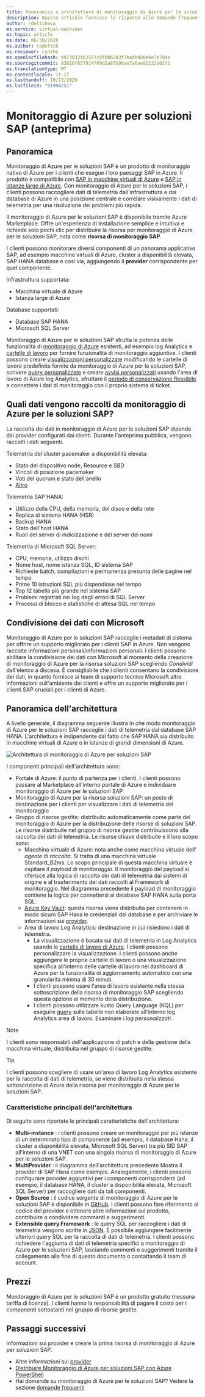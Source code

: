 ```yaml
---
title: Panoramica e architettura di monitoraggio di Azure per le soluzioni SAP | Microsoft Docs
description: Questo articolo fornisce le risposte alle domande frequenti su monitoraggio di Azure per le soluzioni SAP
author: rdeltcheva
ms.service: virtual-machines
ms.topic: article
ms.date: 06/30/2020
ms.author: radeltch
ms.reviewer: cynthn
ms.openlocfilehash: d9730324b2557c8f0bb203f7badbd00e0e7e704e
ms.sourcegitcommit: 83610f637914f09d2a87b98ae7a6ae92122a02f1
ms.translationtype: MT
ms.contentlocale: it-IT
ms.lasthandoff: 10/13/2020
ms.locfileid: "91994251"
---
```

# <a name="azure-monitor-for-sap-solutions-preview"></a>Monitoraggio di Azure per soluzioni SAP (anteprima)

## <a name="overview"></a>Panoramica

Monitoraggio di Azure per le soluzioni SAP è un prodotto di monitoraggio nativo di Azure per i clienti che esegue i loro paesaggi SAP in Azure. Il prodotto è compatibile con [SAP in macchine virtuali di Azure](./hana-get-started.md) e [SAP in istanze large di Azure](./hana-overview-architecture.md).
Con monitoraggio di Azure per le soluzioni SAP, i clienti possono raccogliere dati di telemetria dall'infrastruttura e dai database di Azure in una posizione centrale e correlare visivamente i dati di telemetria per una risoluzione dei problemi più rapida.

Il monitoraggio di Azure per le soluzioni SAP è disponibile tramite Azure Marketplace. Offre un'esperienza di installazione semplice e intuitiva e richiede solo pochi clic per distribuire la risorsa per monitoraggio di Azure per le soluzioni SAP, nota come **risorsa di monitoraggio SAP**.

I clienti possono monitorare diversi componenti di un panorama applicativo SAP, ad esempio macchine virtuali di Azure, cluster a disponibilità elevata, SAP HANA database e così via, aggiungendo il **provider** corrispondente per quel componente.

Infrastruttura supportata:

- Macchina virtuale di Azure
- Istanza large di Azure

Database supportati:
- Database SAP HANA
- Microsoft SQL Server

Monitoraggio di Azure per le soluzioni SAP sfrutta la potenza delle funzionalità di [monitoraggio di Azure](../../../azure-monitor/overview.md) esistenti, ad esempio log Analytics e [cartelle di lavoro](../../../azure-monitor/platform/workbooks-overview.md) per fornire funzionalità di monitoraggio aggiuntive. I clienti possono creare [visualizzazioni personalizzate](../../../azure-monitor/platform/workbooks-overview.md#getting-started) modificando le cartelle di lavoro predefinite fornite da monitoraggio di Azure per le soluzioni SAP, scrivere [query personalizzate](../../../azure-monitor/log-query/get-started-portal.md) e creare [avvisi personalizzati](../../../azure-monitor/learn/tutorial-response.md) usando l'area di lavoro di Azure log Analytics, sfruttare il [periodo di conservazione flessibile](../../../azure-monitor/platform/manage-cost-storage.md#change-the-data-retention-period) e connettere i dati di monitoraggio con il proprio sistema di ticket.

## <a name="what-data-does-azure-monitor-for-sap-solutions-collect"></a>Quali dati vengono raccolti da monitoraggio di Azure per le soluzioni SAP?

La raccolta dei dati in monitoraggio di Azure per le soluzioni SAP dipende dai provider configurati dai clienti. Durante l'anteprima pubblica, vengono raccolti i dati seguenti.

Telemetria del cluster pacemaker a disponibilità elevata:
- Stato del dispositivo node, Resource e SBD
- Vincoli di posizione pacemaker
- Voti del quorum e stato dell'anello
- [Altro](https://github.com/ClusterLabs/ha_cluster_exporter/blob/master/doc/metrics.md)

Telemetria SAP HANA:
- Utilizzo della CPU, della memoria, del disco e della rete
- Replica di sistema HANA (HSR)
- Backup HANA
- Stato dell'host HANA
- Ruoli del server di indicizzazione e del server dei nomi

Telemetria di Microsoft SQL Server:
- CPU, memoria, utilizzo dischi
- Nome host, nome istanza SQL, ID sistema SAP
- Richieste batch, compilazioni e permanenza presunta delle pagine nel tempo
- Prime 10 istruzioni SQL più dispendiose nel tempo
- Top 12 tabella più grande nel sistema SAP
- Problemi registrati nei log degli errori di SQL Server
- Processi di blocco e statistiche di attesa SQL nel tempo

## <a name="data-sharing-with-microsoft"></a>Condivisione dei dati con Microsoft

Monitoraggio di Azure per le soluzioni SAP raccoglie i metadati di sistema per offrire un supporto migliorato per i clienti SAP in Azure. Non vengono raccolte informazioni personali/informazioni personali.
I clienti possono abilitare la condivisione dei dati con Microsoft al momento della creazione di monitoraggio di Azure per la risorsa soluzioni SAP scegliendo *Condividi* dall'elenco a discesa.
È consigliabile che i clienti consentano la condivisione dei dati, in quanto fornisce ai team di supporto tecnico Microsoft altre informazioni sull'ambiente dei clienti e offre un supporto migliorato per i clienti SAP cruciali per i clienti di Azure.

## <a name="architecture-overview"></a>Panoramica dell'architettura

A livello generale, il diagramma seguente illustra in che modo monitoraggio di Azure per le soluzioni SAP raccoglie i dati di telemetria dal database SAP HANA. L'architettura è indipendente dal fatto che SAP HANA sia distribuito in macchine virtuali di Azure o in istanze di grandi dimensioni di Azure.

![Architettura di monitoraggio di Azure per soluzioni SAP](./media/azure-monitor-sap/azure-monitor-architecture.png)

I componenti principali dell'architettura sono:
- Portale di Azure: il punto di partenza per i clienti. I clienti possono passare al Marketplace all'interno portale di Azure e individuare monitoraggio di Azure per le soluzioni SAP
- Monitoraggio di Azure per la risorsa soluzioni SAP: un posto di destinazione per i clienti per visualizzare i dati di telemetria del monitoraggio
- Gruppo di risorse gestite: distribuito automaticamente come parte del monitoraggio di Azure per la distribuzione delle risorse di soluzioni SAP. Le risorse distribuite nel gruppo di risorse gestite contribuiscono alla raccolta dei dati di telemetria. Le risorse chiave distribuite e il loro scopo sono:
   - Macchina virtuale di Azure: nota anche come macchina virtuale dell' *agente di raccolta*. Si tratta di una macchina virtuale Standard_B2ms. Lo scopo principale di questa macchina virtuale è ospitare il *payload di monitoraggio*. Il monitoraggio del payload si riferisce alla logica di raccolta dei dati di telemetria dai sistemi di origine e al trasferimento dei dati raccolti al Framework di monitoraggio. Nel diagramma precedente il payload di monitoraggio contiene la logica per connettersi al database SAP HANA sulla porta SQL.
   - [Azure Key Vault](../../../key-vault/general/basic-concepts.md): questa risorsa viene distribuita per contenere in modo sicuro SAP Hana le credenziali del database e per archiviare le informazioni sui [provider](./azure-monitor-providers.md).
   - Area di lavoro Log Analytics: destinazione in cui risiedono i dati di telemetria.
      - La visualizzazione è basata sui dati di telemetria in Log Analytics usando le [cartelle di lavoro di Azure](../../../azure-monitor/platform/workbooks-overview.md). I clienti possono personalizzare la visualizzazione. I clienti possono anche aggiungere le proprie cartelle di lavoro o una visualizzazione specifica all'interno delle cartelle di lavoro nel dashboard di Azure per la funzionalità di aggiornamento automatico con una granularità minima di 30 minuti.
      - I clienti possono usare l'area di lavoro esistente nella stessa sottoscrizione della risorsa di monitoraggio SAP scegliendo questa opzione al momento della distribuzione.
      - I clienti possono utilizzare kusto Query Language (KQL) per eseguire [query](../../../azure-monitor/log-query/log-query-overview.md) sulle tabelle non elaborate all'interno log Analytics area di lavoro. Esaminare i *log personalizzati*.

> [!Note]
> I clienti sono responsabili dell'applicazione di patch e della gestione della macchina virtuale, distribuita nel gruppo di risorse gestite.

> [!Tip]
> I clienti possono scegliere di usare un'area di lavoro Log Analytics esistente per la raccolta di dati di telemetria, se viene distribuita nella stessa sottoscrizione di Azure della risorsa per monitoraggio di Azure per le soluzioni SAP.

### <a name="architecture-highlights"></a>Caratteristiche principali dell'architettura

Di seguito sono riportate le principali caratteristiche dell'architettura:
 - **Multi-instance** : i clienti possono creare un monitoraggio per più istanze di un determinato tipo di componente (ad esempio, il database Hana, il cluster a disponibilità elevata, Microsoft SQL Server) tra più SID SAP all'interno di una VNET con una singola risorsa di monitoraggio di Azure per le soluzioni SAP.
 - **MultiProvider** : il diagramma dell'architettura precedente Mostra il provider di SAP Hana come esempio. Analogamente, i clienti possono configurare provider aggiuntivi per i componenti corrispondenti (ad esempio, il database HANA, il cluster a disponibilità elevata, Microsoft SQL Server) per raccogliere dati da tali componenti.
 - **Open Source** : il codice sorgente di monitoraggio di Azure per le soluzioni SAP è disponibile in [GitHub](https://github.com/Azure/AzureMonitorForSAPSolutions). I clienti possono fare riferimento al codice del provider e ottenere altre informazioni sul prodotto, contribuire o condividere commenti e suggerimenti.
 - **Extensible query Framework** : le query SQL per raccogliere i dati di telemetria vengono scritte in [JSON](https://github.com/Azure/AzureMonitorForSAPSolutions/blob/master/sapmon/content/SapHana.json). È possibile aggiungere facilmente ulteriori query SQL per la raccolta di dati di telemetria. I clienti possono richiedere l'aggiunta di dati di telemetria specifici a monitoraggio di Azure per le soluzioni SAP, lasciando commenti e suggerimenti tramite il collegamento alla fine di questo documento o contattando il team di account.

## <a name="pricing"></a>Prezzi
Monitoraggio di Azure per le soluzioni SAP è un prodotto gratuito (nessuna tariffa di licenza). I clienti hanno la responsabilità di pagare il costo per i componenti sottostanti nel gruppo di risorse gestite.

## <a name="next-steps"></a>Passaggi successivi

Informazioni sui provider e creare la prima risorsa di monitoraggio di Azure per soluzioni SAP.
 - Altre informazioni sui [provider](./azure-monitor-providers.md)
 - [Distribuire Monitoraggio di Azure per soluzioni SAP con Azure PowerShell](azure-monitor-sap-quickstart-powershell.md)
 - Hai domande su monitoraggio di Azure per le soluzioni SAP? Vedere la sezione [domande frequenti](./azure-monitor-faq.md)
